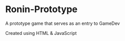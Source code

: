 # Ronin-Prototype

A prototype game that serves as an entry to GameDev

Created using HTML & JavaScript
